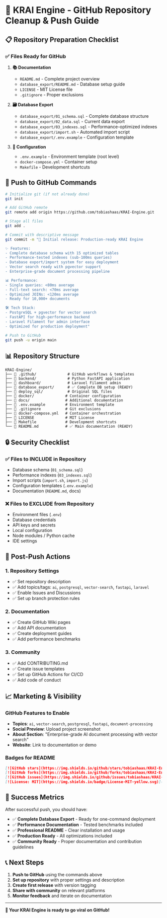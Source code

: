 # 🎯 KRAI Engine - GitHub Repository Cleanup & Push Guide

## 📋 Repository Preparation Checklist

### ✅ Files Ready for GitHub

1. **📚 Documentation**
   - `README.md` - Complete project overview
   - `database_export/README.md` - Database setup guide
   - `LICENSE` - MIT License file
   - `.gitignore` - Proper exclusions

2. **🗃️ Database Export**
   - `database_export/01_schema.sql` - Complete database structure
   - `database_export/02_data.sql` - Current data export
   - `database_export/03_indexes.sql` - Performance-optimized indexes
   - `database_export/import.sh` - Automated import script
   - `database_export/.env.example` - Configuration template

3. **🔧 Configuration**
   - `.env.example` - Environment template (root level)
   - `docker-compose.yml` - Container setup
   - `Makefile` - Development shortcuts

## 🚀 Push to GitHub Commands

```bash
# Initialize git (if not already done)
git init

# Add GitHub remote
git remote add origin https://github.com/tobiashaas/KRAI-Engine.git

# Stage all files
git add .

# Commit with descriptive message
git commit -m "🚀 Initial release: Production-ready KRAI Engine

✨ Features:
- Complete database schema with 15 optimized tables
- Performance-tested indexes (sub-100ms queries)
- Database export/import system for easy deployment
- Vector search ready with pgvector support
- Enterprise-grade document processing pipeline

📊 Performance:
- Single queries: <80ms average
- Full-text search: <70ms average
- Optimized JOINs: <120ms average
- Ready for 10,000+ documents

🛠️ Tech Stack:
- PostgreSQL + pgvector for vector search
- FastAPI for high-performance backend
- Laravel Filament for admin interface
- Optimized for production deployment"

# Push to GitHub
git push -u origin main
```

## 📊 Repository Structure

```
KRAI-Engine/
├── 📁 .github/              # GitHub workflows & templates
├── 📁 backend/              # Python FastAPI application
├── 📁 dashboard/            # Laravel Filament admin
├── 📁 database_export/      # ✅ Complete DB setup (READY)
├── 📁 deploy_sql/           # Original SQL files
├── 📁 docker/              # Container configuration  
├── 📁 docs/                # Additional documentation
├── 📄 .env.example         # Environment template
├── 📄 .gitignore           # Git exclusions
├── 📄 docker-compose.yml   # Container orchestration
├── 📄 LICENSE              # MIT License
├── 📄 Makefile             # Development shortcuts
└── 📄 README.md            # ✅ Main documentation (READY)
```

## 🔒 Security Checklist

### ✅ Files to INCLUDE in Repository
- Database schema (`01_schema.sql`)
- Performance indexes (`03_indexes.sql`) 
- Import scripts (`import.sh`, `import.js`)
- Configuration templates (`.env.example`)
- Documentation (`README.md`, docs)

### ❌ Files to EXCLUDE from Repository
- Environment files (`.env`)
- Database credentials
- API keys and secrets
- Local configuration
- Node modules / Python cache
- IDE settings

## 🎯 Post-Push Actions

### 1. Repository Settings
- ✅ Set repository description
- ✅ Add topics/tags: `ai`, `postgresql`, `vector-search`, `fastapi`, `laravel`
- ✅ Enable Issues and Discussions
- ✅ Set up branch protection rules

### 2. Documentation
- ✅ Create GitHub Wiki pages
- ✅ Add API documentation
- ✅ Create deployment guides
- ✅ Add performance benchmarks

### 3. Community
- ✅ Add CONTRIBUTING.md
- ✅ Create issue templates
- ✅ Set up GitHub Actions for CI/CD
- ✅ Add code of conduct

## 📈 Marketing & Visibility

### GitHub Features to Enable
- **Topics**: `ai`, `vector-search`, `postgresql`, `fastapi`, `document-processing`
- **Social Preview**: Upload project screenshot
- **About Section**: "Enterprise-grade AI document processing with vector search"
- **Website**: Link to documentation or demo

### Badges for README
```markdown
[![GitHub stars](https://img.shields.io/github/stars/tobiashaas/KRAI-Engine?style=social)](https://github.com/tobiashaas/KRAI-Engine)
[![GitHub forks](https://img.shields.io/github/forks/tobiashaas/KRAI-Engine?style=social)](https://github.com/tobiashaas/KRAI-Engine)
[![GitHub issues](https://img.shields.io/github/issues/tobiashaas/KRAI-Engine)](https://github.com/tobiashaas/KRAI-Engine/issues)
[![License: MIT](https://img.shields.io/badge/License-MIT-yellow.svg)](https://opensource.org/licenses/MIT)
```

## 🎉 Success Metrics

After successful push, you should have:

- ✅ **Complete Database Export** - Ready for one-command deployment
- ✅ **Performance Documentation** - Tested benchmarks included
- ✅ **Professional README** - Clear installation and usage
- ✅ **Production Ready** - All optimizations included
- ✅ **Community Ready** - Proper documentation and contribution guidelines

## 📞 Next Steps

1. **Push to GitHub** using the commands above
2. **Set up repository** with proper settings and description
3. **Create first release** with version tagging
4. **Share with community** on relevant platforms
5. **Monitor feedback** and iterate on documentation

---

**🎯 Your KRAI Engine is ready to go viral on GitHub!**